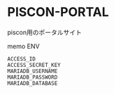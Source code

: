 # PISCON-PORTAL

piscon用のポータルサイト

memo
ENV
```
ACCESS_ID
ACCESS_SECRET_KEY
MARIADB_USERNAME
MARIADB_PASSWORD
MARIADB_DATABASE
